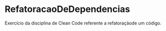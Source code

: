 # RefatoracaoDeDependencias
Exercício da disciplina de Clean Code referente a refatoraçãode um código.
